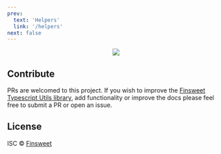 ```yaml
---
prev: 
  text: 'Helpers'
  link: '/helpers'
next: false
---
```



<div align="center">
<img src="https://res.cloudinary.com/dfxtzg164/image/upload/v1670266641/logo_full_black_u3khkr.svg">
</div>


## Contribute

PRs are welcomed to this project. If you wish to improve the [Finsweet Typescript Utils library](https://github.com/finsweet/ts-utils), add functionality or improve the docs please feel free to submit a PR or open an issue. 



## License

ISC © [Finsweet](https://github.com/finsweet)
